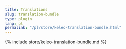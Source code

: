 ```yaml
---
title: Translations
slug: translation-bundle
type: plugin
lang: pl
permalink: "/pl/store/keleo-translation-bundle.html"
---
```


{% include store/keleo-translation-bundle.md %}
